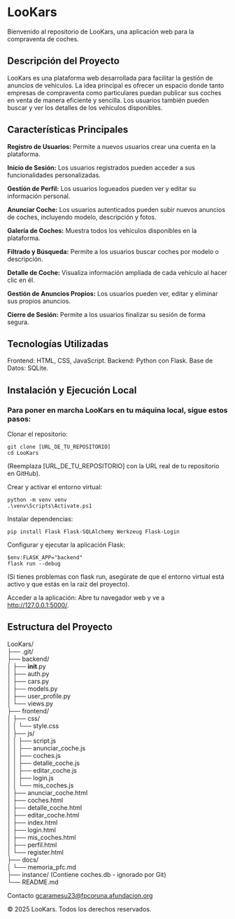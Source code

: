# LooKars

Bienvenido al repositorio de LooKars, una aplicación web para la compraventa de coches.

## Descripción del Proyecto

LooKars es una plataforma web desarrollada para facilitar la gestión de anuncios de vehículos. La idea principal es ofrecer un espacio donde tanto empresas de compraventa como particulares puedan publicar sus coches en venta de manera eficiente y sencilla. Los usuarios también pueden buscar y ver los detalles de los vehículos disponibles.

## Características Principales

**Registro de Usuarios:** Permite a nuevos usuarios crear una cuenta en la plataforma.

**Inicio de Sesión:** Los usuarios registrados pueden acceder a sus funcionalidades personalizadas.

**Gestión de Perfil:** Los usuarios logueados pueden ver y editar su información personal.

**Anunciar Coche:** Los usuarios autenticados pueden subir nuevos anuncios de coches, incluyendo modelo, descripción y fotos.

**Galería de Coches:** Muestra todos los vehículos disponibles en la plataforma.

**Filtrado y Búsqueda:** Permite a los usuarios buscar coches por modelo o descripción.

**Detalle de Coche:** Visualiza información ampliada de cada vehículo al hacer clic en él.

**Gestión de Anuncios Propios:** Los usuarios pueden ver, editar y eliminar sus propios anuncios.

**Cierre de Sesión:** Permite a los usuarios finalizar su sesión de forma segura.

## Tecnologías Utilizadas

Frontend: HTML, CSS, JavaScript.
Backend: Python con Flask.
Base de Datos: SQLite.

## Instalación y Ejecución Local

### Para poner en marcha LooKars en tu máquina local, sigue estos pasos:

Clonar el repositorio:

    git clone [URL_DE_TU_REPOSITORIO]
    cd LooKars

(Reemplaza [URL_DE_TU_REPOSITORIO] con la URL real de tu repositorio en GitHub).

Crear y activar el entorno virtual:

    python -m venv venv
    .\venv\Scripts\Activate.ps1

Instalar dependencias:

    pip install Flask Flask-SQLAlchemy Werkzeug Flask-Login

Configurar y ejecutar la aplicación Flask:

    $env:FLASK_APP="backend"
    flask run --debug

(Si tienes problemas con flask run, asegúrate de que el entorno virtual está activo y que estás en la raíz del proyecto).

Acceder a la aplicación:
      Abre tu navegador web y ve a http://127.0.0.1:5000/.

## Estructura del Proyecto
LooKars/    
├── .git/    
├── backend/    
│   ├── __init__.py    
│   ├── auth.py    
│   ├── cars.py    
│   ├── models.py    
│   ├── user_profile.py    
│   └── views.py    
├── frontend/    
│   ├── css/    
│   │   └── style.css    
│   ├── js/    
│   │   ├── script.js    
│   │   ├── anunciar_coche.js    
│   │   ├── coches.js    
│   │   ├── detalle_coche.js    
│   │   ├── editar_coche.js    
│   │   ├── login.js    
│   │   └── mis_coches.js    
│   ├── anunciar_coche.html    
│   ├── coches.html    
│   ├── detalle_coche.html    
│   ├── editar_coche.html    
│   ├── index.html    
│   ├── login.html    
│   ├── mis_coches.html    
│   ├── perfil.html    
│   └── register.html    
├── docs/    
│   └── memoria_pfc.md    
├── instance/ (Contiene coches.db - ignorado por Git)        
└── README.md    

Contacto
gcaramesu23@fpcoruna.afundacion.org

© 2025 LooKars. Todos los derechos reservados.
